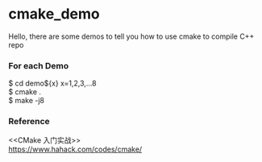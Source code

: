 # cmake_demo

Hello, there are some demos to tell you how to use cmake to compile C++ repo

### For each Demo
$ cd demo${x} x=1,2,3,...8  
$ cmake .  
$ make -j8  

### Reference
<<CMake 入门实战>>  
https://www.hahack.com/codes/cmake/  

